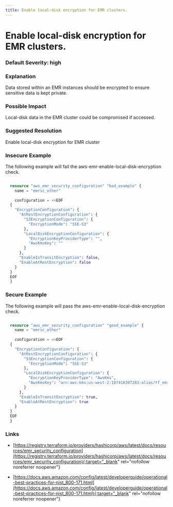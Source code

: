 ```yaml
---
title: Enable local-disk encryption for EMR clusters.
---
```


# Enable local-disk encryption for EMR clusters.

### Default Severity: <span class="severity high">high</span>

### Explanation

Data stored within an EMR instances should be encrypted to ensure sensitive data is kept private.

### Possible Impact
Local-disk data in the EMR cluster could be compromised if accessed.

### Suggested Resolution
Enable local-disk encryption for EMR cluster


### Insecure Example

The following example will fail the aws-emr-enable-local-disk-encryption check.
```terraform

  resource "aws_emr_security_configuration" "bad_example" {
    name = "emrsc_other"
    
    configuration = <<EOF
  {
    "EncryptionConfiguration": {
      "AtRestEncryptionConfiguration": {
        "S3EncryptionConfiguration": {
          "EncryptionMode": "SSE-S3"
        },
        "LocalDiskEncryptionConfiguration": {
          "EncryptionKeyProviderType": "",
          "AwsKmsKey": ""
        }
      },
      "EnableInTransitEncryption": false,
      "EnableAtRestEncryption": false
    }
  }
  EOF
  }
```



### Secure Example

The following example will pass the aws-emr-enable-local-disk-encryption check.
```terraform

  resource "aws_emr_security_configuration" "good_example" {
    name = "emrsc_other"
  
    configuration = <<EOF
  {
    "EncryptionConfiguration": {
      "AtRestEncryptionConfiguration": {
        "S3EncryptionConfiguration": {
          "EncryptionMode": "SSE-S3"
        },
        "LocalDiskEncryptionConfiguration": {
          "EncryptionKeyProviderType": "AwsKms",
          "AwsKmsKey": "arn:aws:kms:us-west-2:187416307283:alias/tf_emr_test_key"
        }
      },
      "EnableInTransitEncryption": true,
      "EnableAtRestEncryption": true
    }
  }
  EOF
  }
```



### Links


- [https://registry.terraform.io/providers/hashicorp/aws/latest/docs/resources/emr_security_configuration](https://registry.terraform.io/providers/hashicorp/aws/latest/docs/resources/emr_security_configuration){:target="_blank" rel="nofollow noreferrer noopener"}

- [https://docs.aws.amazon.com/config/latest/developerguide/operational-best-practices-for-nist_800-171.html](https://docs.aws.amazon.com/config/latest/developerguide/operational-best-practices-for-nist_800-171.html){:target="_blank" rel="nofollow noreferrer noopener"}



